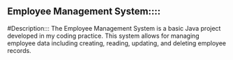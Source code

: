 ## Employee Management System::::
#Description:::
The Employee Management System is a basic Java project developed in my coding practice. This system allows for managing employee data including creating, reading, updating, and deleting employee records.
